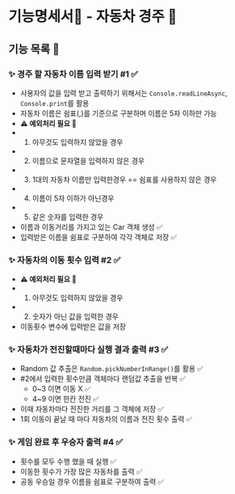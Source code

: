 # 기능명세서📜 - 자동차 경주 🚗 

## 기능 목록 📄

### ✨ 경주 할 자동차 이름 입력 받기 #1 ✅
 - 사용자의 값을 입력 받고 출력하기 위해서는 `Console.readLineAsync`, `Console.print`를 활용
 - 자동차 이름은 쉼표(,)를 기준으로 구분하며 이름은 5자 이하만 가능
 - **⚠️ 예외처리 필요 🚧**
  - 1. 아무것도 입력하지 않았을 경우
  - 2. 이름으로 문자열을 입력하지 않은 경우
  - 3. 1대의 자동차 이름만 입력한경우 == 쉼표를 사용하지 않은 경우
  - 4. 이름이 5자 이하가 아닌경우
  - 5. 같은 숫자를 입력한 경우 
 - 이름과 이동거리를 가지고 있는 Car 객체 생성 ✅
 - 입력받은 이름을 쉼표로 구분하여 각각 객체로 저장 ✅
### ✨ 자동차의 이동 횟수 입력 #2 ✅
 - **⚠️ 예외처리 필요 🚧**
  - 1. 아무것도 입력하지 않았을 경우
  - 2. 숫자가 아닌 값을 입력한 경우
 - 이동횟수 변수에 입력받은 값을 저장
### ✨ 자동차가 전진할때마다 실행 결과 출력 #3 ✅
 - Random 값 추출은 `Random.pickNumberInRange()`를 활용 ✅
 - #2에서 입력한 횟수만큼 객체마다 랜덤값 추출을 반복 ✅
   - 0~3 이면 이동 X ✅
   - 4~9 이면 한칸 전진 ✅
 - 이때 자동차마다 전진한 거리를 그 객체에 저장 ✅
 - 1회 이동이 끝날 때 마다 자동차의 이름과 전진 횟수 출력 ✅
### ✨ 게임 완료 후 우승자 출력 #4 ✅
- 횟수를 모두 수행 했을 때 실행 ✅
- 이동한 횟수가 가장 많은 자동차를 출력 ✅
- 공동 우승일 경우 이름을 쉼표로 구분하여 출력 ✅
